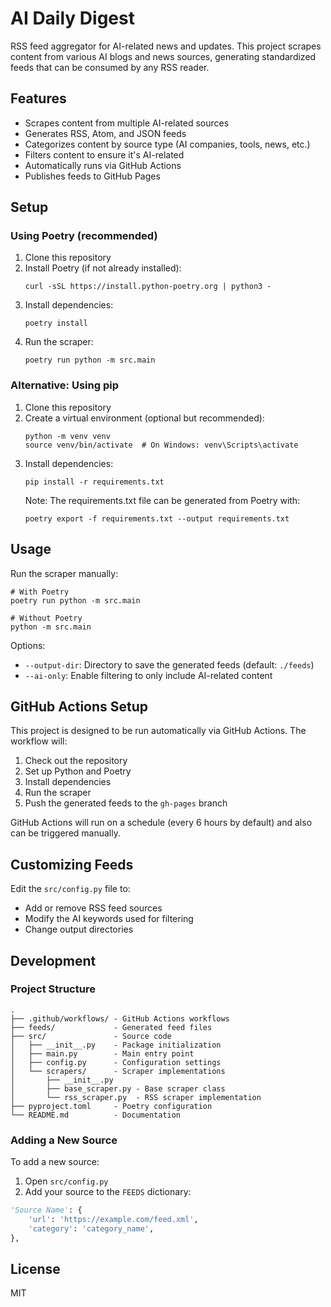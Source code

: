 # AI Daily Digest

RSS feed aggregator for AI-related news and updates. This project scrapes content from various AI blogs and news sources, generating standardized feeds that can be consumed by any RSS reader.

## Features

- Scrapes content from multiple AI-related sources
- Generates RSS, Atom, and JSON feeds
- Categorizes content by source type (AI companies, tools, news, etc.)
- Filters content to ensure it's AI-related
- Automatically runs via GitHub Actions
- Publishes feeds to GitHub Pages

## Setup

### Using Poetry (recommended)

1. Clone this repository
2. Install Poetry (if not already installed):
   ```
   curl -sSL https://install.python-poetry.org | python3 -
   ```
3. Install dependencies:
   ```
   poetry install
   ```
4. Run the scraper:
   ```
   poetry run python -m src.main
   ```

### Alternative: Using pip

1. Clone this repository
2. Create a virtual environment (optional but recommended):
   ```
   python -m venv venv
   source venv/bin/activate  # On Windows: venv\Scripts\activate
   ```
3. Install dependencies:
   ```
   pip install -r requirements.txt
   ```
   Note: The requirements.txt file can be generated from Poetry with:
   ```
   poetry export -f requirements.txt --output requirements.txt
   ```

## Usage

Run the scraper manually:

```
# With Poetry
poetry run python -m src.main

# Without Poetry
python -m src.main
```

Options:
- `--output-dir`: Directory to save the generated feeds (default: `./feeds`)
- `--ai-only`: Enable filtering to only include AI-related content

## GitHub Actions Setup

This project is designed to be run automatically via GitHub Actions. The workflow will:

1. Check out the repository
2. Set up Python and Poetry
3. Install dependencies
4. Run the scraper
5. Push the generated feeds to the `gh-pages` branch

GitHub Actions will run on a schedule (every 6 hours by default) and also can be triggered manually.

## Customizing Feeds

Edit the `src/config.py` file to:
- Add or remove RSS feed sources
- Modify the AI keywords used for filtering
- Change output directories

## Development

### Project Structure

```
.
├── .github/workflows/ - GitHub Actions workflows
├── feeds/             - Generated feed files
├── src/               - Source code
│   ├── __init__.py    - Package initialization
│   ├── main.py        - Main entry point
│   ├── config.py      - Configuration settings
│   └── scrapers/      - Scraper implementations
│       ├── __init__.py
│       ├── base_scraper.py - Base scraper class
│       └── rss_scraper.py  - RSS scraper implementation
├── pyproject.toml     - Poetry configuration
└── README.md          - Documentation
```

### Adding a New Source

To add a new source:

1. Open `src/config.py`
2. Add your source to the `FEEDS` dictionary:
```python
'Source Name': {
    'url': 'https://example.com/feed.xml',
    'category': 'category_name',
},
```

## License

MIT